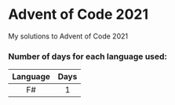 # Advent of Code 2021
My solutions to Advent of Code 2021

### Number of days for each language used:

| Language | Days |
| :---:   | :---: |
| F#      | 1     |